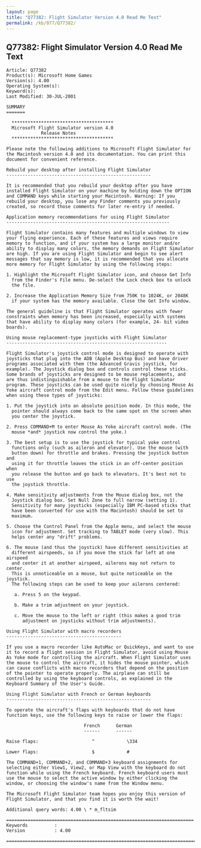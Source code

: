 ```yaml
---
layout: page
title: "Q77382: Flight Simulator Version 4.0 Read Me Text"
permalink: /kb/077/Q77382/
---
```


## Q77382: Flight Simulator Version 4.0 Read Me Text

	Article: Q77382
	Product(s): Microsoft Home Games
	Version(s): 4.00
	Operating System(s): 
	Keyword(s): 
	Last Modified: 30-JUL-2001
	
	SUMMARY
	=======
	
	  **************************************
	  Microsoft Flight Simulator version 4.0
	             Release Notes
	  **************************************
	
	Please note the following additions to Microsoft Flight Simulator for
	the Macintosh version 4.0 and its documentation. You can print this
	document for convenient reference.
	
	Rebuild your desktop after installing Flight Simulator
	------------------------------------------------------
	
	It is recommended that you rebuild your desktop after you have
	installed Flight Simulator on your machine by holding down the OPTION
	and COMMAND keys while starting your Macintosh. Warning: If you
	rebuild your desktop, you lose any Finder comments you previously
	created, so record those comments for later re-entry if needed.
	
	Application memory recommendations for using Flight Simulator
	-------------------------------------------------------------
	
	Flight Simulator contains many features and multiple windows to view
	your flying experience. Each of these features and views require
	memory to function, and if your system has a large monitor and/or
	ability to display many colors, the memory demands on Flight Simulator
	are high. If you are using Flight Simulator and begin to see alert
	messages that say memory is low, it is recommended that you allocate
	more memory for Flight Simulator by using the following steps:
	
	1. Highlight the Microsoft Flight Simulator icon, and choose Get Info
	  from the Finder's File menu. De-select the Lock check box to unlock
	  the file.
	
	2. Increase the Application Memory Size from 750K to 1024K, or 2048K
	  if your system has the memory available. Close the Get Info window.
	
	The general guideline is that Flight Simulator operates with fewer
	constraints when memory has been increased, especially with systems
	that have ability to display many colors (for example, 24- bit video
	boards).
	
	Using mouse replacement-type joysticks with Flight Simulator
	------------------------------------------------------------
	
	Flight Simulator's joystick control mode is designed to operate with
	joysticks that plug into the ADB (Apple Desktop Bus) and have driver
	programs associated with them (the Advanced Gravis joystick, for
	example). The Joystick dialog box and controls control these sticks.
	Some brands of joysticks are designed to be mouse replacements, and
	are thus indistinguishable from a mouse to the Flight Simulator
	program. These joysticks can be used quite nicely by choosing Mouse As
	Yoke aircraft control mode from the Edit menu. Follow these guidelines
	when using these types of joysticks:
	
	1. Put the joystick into an absolute position mode. In this mode, the
	  pointer should always come back to the same spot on the screen when
	  you center the joystick.
	
	2. Press COMMAND+M to enter Mouse As Yoke aircraft control mode. (The
	  mouse *and* joystick now control the yoke.)
	
	3. The best setup is to use the joystick for typical yoke control
	  functions only (such as aileron and elevator). Use the mouse (with
	  button down) for throttle and brakes. Pressing the joystick button and
	  using it for throttle leaves the stick in an off-center position when
	  you release the button and go back to elevators. It's best not to use
	  the joystick throttle.
	
	4. Make sensitivity adjustments from the Mouse dialog box, not the
	  Joystick dialog box. Set Null Zone to full narrow (setting 1).
	  Sensitivity for many joysticks (especially IBM PC-based sticks that
	  have been converted for use with the Macintosh) should be set to
	  maximum.
	
	5. Choose the Control Panel from the Apple menu, and select the mouse
	  icon for adjustment. Set tracking to TABLET mode (very slow). This
	  helps center any "drift" problems.
	
	6. The mouse (and thus the joystick) have different sensitivities at
	  different airspeeds, so if you move the stick far left at one airspeed
	  and center it at another airspeed, ailerons may not return to center.
	  This is unnoticeable on a mouse, but quite noticeable on the joystick.
	  The following steps can be used to keep your ailerons centered:
	
	   a. Press 5 on the keypad.
	
	   b. Make a trim adjustment on your joystick.
	
	   c. Move the mouse to the left or right (this makes a good trim
	      adjustment on joysticks without trim adjustments).
	
	Using Flight Simulator with macro recorders
	-------------------------------------------
	
	If you use a macro recorder like AutoMac or QuickKeys, and want to use
	it to record a flight session in Flight Simulator, avoid using Mouse
	As Yoke mode for controlling the aircraft. When Flight Simulator uses
	the mouse to control the aircraft, it hides the mouse pointer, which
	can cause conflicts with macro recorders that depend on the position
	of the pointer to operate properly. The airplane can still be
	controlled by using the keyboard controls, as explained in the
	Keyboard Summary of the User's Guide.
	
	Using Flight Simulator with French or German keyboards
	------------------------------------------------------
	
	To operate the aircraft's flaps with keyboards that do not have
	function keys, use the following keys to raise or lower the flaps:
	
	                             French      German
	                             ------      ------
	
	Raise flaps:                    ^            \334
	
	Lower flaps:                    $            #
	
	The COMMAND+1, COMMAND+2, and COMMAND+3 keyboard assignments for
	selecting either View1, View2, or Map View with the keyboard do not
	function while using the French keyboard. French keyboard users must
	use the mouse to select the active window by either clicking the
	window, or choosing the window's name from the Window menu.
	
	The Microsoft Flight Simulator team hopes you enjoy this version of
	Flight Simulator, and that you find it is worth the wait!
	
	Additional query words: 4.00 \ * m_fltsim
	
	======================================================================
	Keywords          :  
	Version           : 4.00
	
	=============================================================================
	
